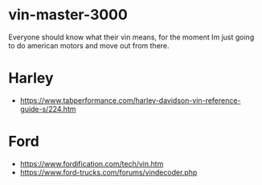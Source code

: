 # vin-master-3000
Everyone should know what their vin means, for the moment Im just going to do american motors and move out from there.


# Harley 
- https://www.tabperformance.com/harley-davidson-vin-reference-guide-s/224.htm

# Ford
- https://www.fordification.com/tech/vin.htm
- https://www.ford-trucks.com/forums/vindecoder.php
